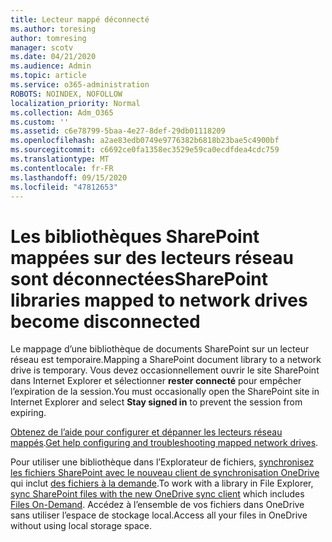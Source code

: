 ```yaml
---
title: Lecteur mappé déconnecté
ms.author: toresing
author: tomresing
manager: scotv
ms.date: 04/21/2020
ms.audience: Admin
ms.topic: article
ms.service: o365-administration
ROBOTS: NOINDEX, NOFOLLOW
localization_priority: Normal
ms.collection: Adm_O365
ms.custom: ''
ms.assetid: c6e78799-5baa-4e27-8def-29db01118209
ms.openlocfilehash: a2ae83edb0749e9776382b6818b23bae5c4900bf
ms.sourcegitcommit: c6692ce0fa1358ec3529e59ca0ecdfdea4cdc759
ms.translationtype: MT
ms.contentlocale: fr-FR
ms.lasthandoff: 09/15/2020
ms.locfileid: "47812653"
---
```

# <a name="sharepoint-libraries-mapped-to-network-drives-become-disconnected"></a><span data-ttu-id="cba09-102">Les bibliothèques SharePoint mappées sur des lecteurs réseau sont déconnectées</span><span class="sxs-lookup"><span data-stu-id="cba09-102">SharePoint libraries mapped to network drives become disconnected</span></span>

<span data-ttu-id="cba09-103">Le mappage d’une bibliothèque de documents SharePoint sur un lecteur réseau est temporaire.</span><span class="sxs-lookup"><span data-stu-id="cba09-103">Mapping a SharePoint document library to a network drive is temporary.</span></span> <span data-ttu-id="cba09-104">Vous devez occasionnellement ouvrir le site SharePoint dans Internet Explorer et sélectionner **rester connecté** pour empêcher l’expiration de la session.</span><span class="sxs-lookup"><span data-stu-id="cba09-104">You must occasionally open the SharePoint site in Internet Explorer and select **Stay signed in** to prevent the session from expiring.</span></span> 
  
<span data-ttu-id="cba09-105">[Obtenez de l’aide pour configurer et dépanner les lecteurs réseau mappés](https://docs.microsoft.com/sharepoint/support/administration/troubleshoot-mapped-network-drives).</span><span class="sxs-lookup"><span data-stu-id="cba09-105">[Get help configuring and troubleshooting mapped network drives](https://docs.microsoft.com/sharepoint/support/administration/troubleshoot-mapped-network-drives).</span></span>
  
<span data-ttu-id="cba09-106">Pour utiliser une bibliothèque dans l’Explorateur de fichiers, [synchronisez les fichiers SharePoint avec le nouveau client de synchronisation OneDrive](https://support.office.com/article/6de9ede8-5b6e-4503-80b2-6190f3354a88.aspx) qui inclut [des fichiers à la demande](https://support.office.com/article/0e6860d3-d9f3-4971-b321-7092438fb38e.aspx).</span><span class="sxs-lookup"><span data-stu-id="cba09-106">To work with a library in File Explorer, [sync SharePoint files with the new OneDrive sync client](https://support.office.com/article/6de9ede8-5b6e-4503-80b2-6190f3354a88.aspx) which includes [Files On-Demand](https://support.office.com/article/0e6860d3-d9f3-4971-b321-7092438fb38e.aspx).</span></span> <span data-ttu-id="cba09-107">Accédez à l’ensemble de vos fichiers dans OneDrive sans utiliser l’espace de stockage local.</span><span class="sxs-lookup"><span data-stu-id="cba09-107">Access all your files in OneDrive without using local storage space.</span></span>
  

